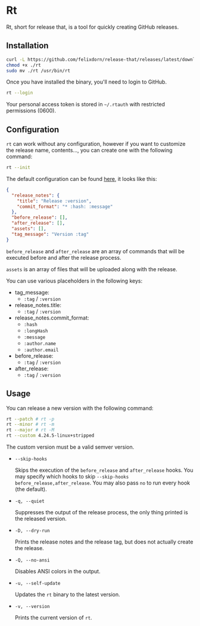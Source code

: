 # Rt

Rt, short for release that, is a tool for quickly creating GitHub releases.

## Installation

```bash
curl -L https://github.com/felixdorn/release-that/releases/latest/download/rt -o rt
chmod +x ./rt
sudo mv ./rt /usr/bin/rt
```

Once you have installed the binary, you'll need to login to GitHub.

```bash
rt --login
```

Your personal access token is stored in `~/.rtauth` with restricted permissions (0600).

## Configuration

`rt` can work without any configuration, however if you want to customize the release name, contents..., you can create
one with the following command:

```bash
rt --init
```

The default configuration can be found [here](_config.json), it looks like this:

```json
{
  "release_notes": {
    "title": "Release :version",
    "commit_format": "* :hash: :message"
  },
  "before_release": [],
  "after_release": [],
  "assets": [],
  "tag_message": "Version :tag"
}
```

<!-- This sentence has been written by Github Copilot ¯\_(ツ)_/¯ -->
`before_release` and `after_release` are an array of commands that will be executed before and after the release
process.

`assets` is an array of files that will be uploaded along with the release.

You can use various placeholders in the following keys:

* tag_message:
    * `:tag` / `:version`
* release_notes.title:
    * `:tag` / `:version`
* release_notes.commit_format:
    * `:hash`
    * `:longHash`
    * `:message`
    * `:author.name`
    * `:author.email`
* before_release:
  * `:tag` / `:version`
* after_release:
  * `:tag` / `:version`
  
## Usage

You can release a new version with the following command:

```bash
rt --patch # rt -p
rt --minor # rt -m
rt --major # rt -M
rt --custom 4.24.5-linux+stripped 
```

The custom version must be a valid semver version.

* `--skip-hooks`

  Skips the execution of the `before_release` and `after_release` hooks. You may specify which hooks to
  skip `--skip-hooks before_release,after_release`. You may also pass `no` to run every hook (the default).

* `-q, --quiet`

  Suppresses the output of the release process, the only thing printed is the released version.

* `-D, --dry-run`

  Prints the release notes and the release tag, but does not actually create the release.

* `-Q, --no-ansi`

  Disables ANSI colors in the output.

* `-u, --self-update`

  Updates the `rt` binary to the latest version.

* `-v, --version`

  Prints the current version of `rt`.
